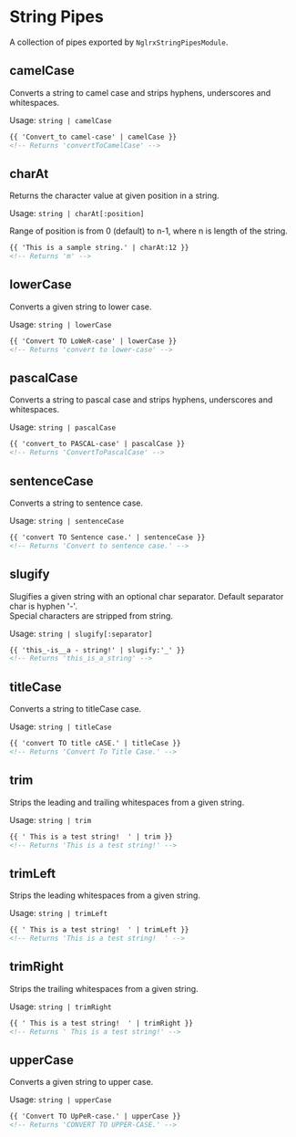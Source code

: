 # String Pipes

A collection of pipes exported by `NglrxStringPipesModule`.


## camelCase

Converts a string to camel case and strips hyphens, underscores and whitespaces.

Usage: `string | camelCase`

```html
{{ 'Convert_to camel-case' | camelCase }}
<!-- Returns 'convertToCamelCase' -->
```


## charAt

Returns the character value at given position in a string.

Usage: `string | charAt[:position]`

Range of position is from 0 (default) to n-1, where n is length of the string.

```html
{{ 'This is a sample string.' | charAt:12 }}
<!-- Returns 'm' -->
```


## lowerCase

Converts a given string to lower case.

Usage: `string | lowerCase`

```html
{{ 'Convert TO LoWeR-case' | lowerCase }}
<!-- Returns 'convert to lower-case' -->
```


## pascalCase

Converts a string to pascal case and strips hyphens, underscores and whitespaces.

Usage: `string | pascalCase`

```html
{{ 'convert_to PASCAL-case' | pascalCase }}
<!-- Returns 'ConvertToPascalCase' -->
```


## sentenceCase

Converts a string to sentence case.

Usage: `string | sentenceCase`

```html
{{ 'convert TO Sentence case.' | sentenceCase }}
<!-- Returns 'Convert to sentence case.' -->
```


## slugify

Slugifies a given string with an optional char separator.
Default separator char is hyphen '-'.\
Special characters are stripped from string.

Usage: `string | slugify[:separator]`

```html
{{ 'this_-is__a - string!' | slugify:'_' }}
<!-- Returns 'this_is_a_string' -->
```


## titleCase

Converts a string to titleCase case.

Usage: `string | titleCase`

```html
{{ 'convert TO title cASE.' | titleCase }}
<!-- Returns 'Convert To Title Case.' -->
```


## trim

Strips the leading and trailing whitespaces from a given string.

Usage: `string | trim`

```html
{{ ' This is a test string!  ' | trim }}
<!-- Returns 'This is a test string!' -->
```


## trimLeft

Strips the leading whitespaces from a given string.

Usage: `string | trimLeft`

```html
{{ ' This is a test string!  ' | trimLeft }}
<!-- Returns 'This is a test string!  ' -->
```


## trimRight

Strips the trailing whitespaces from a given string.

Usage: `string | trimRight`

```html
{{ ' This is a test string!  ' | trimRight }}
<!-- Returns ' This is a test string!' -->
```


## upperCase

Converts a given string to upper case.

Usage: `string | upperCase`

```html
{{ 'Convert TO UpPeR-case.' | upperCase }}
<!-- Returns 'CONVERT TO UPPER-CASE.' -->
```
